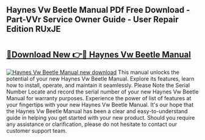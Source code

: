 ## Haynes Vw Beetle Manual PDf Free Download - Part-VVr Service Owner Guide - User Repair Edition RUxJE

# <h2><a href="http://bc219.oget.top/?id=Haynes+Vw+Beetle+Manual">🔗Download New 👉🔴 Haynes Vw Beetle Manual</a></h2>

[![Haynes Vw Beetle Manual new download](https://i.imgur.com/5g1atiW.png)](http://bc219.oget.top/?id=Haynes+Vw+Beetle+Manual)
This manual unlocks the potential of your new Haynes Vw Beetle Manual. Explore its features, learn how to install, operate, and maintain it seamlessly. Please Note the Serial Number Locate and record the serial number of your new Haynes Vw Beetle Manual for warranty purposes. Experience the power of list of features at your fingertips with your new Haynes Vw Beetle Manual. It's our hope that the Haynes Vw Beetle Manual has been a clear and easy-to-understand guide in helping you get started with your new product. Should you require any assistance or clarification, please do not hesitate to contact our customer support team.
